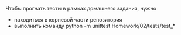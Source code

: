 Чтобы прогнать тесты в рамках домашнего задания, нужно
- находиться в корневой части репозитория
- выполнить команду
python -m unittest Homework/02/tests/test_*
